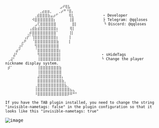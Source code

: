 ```
   ⠀   ⠀                ⣠⠞⢿⣧
 ⠀⠀⠀⠀⠀⠀⠀⠀ ⠀ ⠀⢀⣴⣶⣶⡀⠀⠀⢀⡴⠛⠘⣿⡄
 ⠀⠀⠀⠀⠀⠀⠀⠀⠀ ⢀⣾⣿⣿⣿⣷⣤⡴⠋⠀⠀ ⠀⢿⣇             ⋆ Developer
 ⠀⠀⠀⠀⠀⠀⠀⠀⠀⠺⣿⣿⣿⣿⣿⣿⣿⡆⠀⠀⠀  ⢸⣿             ├ Telegram: @qqloses
 ⠀⠀⠀⠀⠀⠀⠀⠀⠀⠀⣠⢏⣿⣿⣿⣿⣿⣿⠀⠀⠀⠀ ⠀⣿⡇            └ Discord: @qqloses
 ⠀⠀⠀⠀⠀⠀⠀⠀⢠⣾⣷⣾⣿⣿⣿⣿⣿⣿⡆⠀⠀⠀⠀⢿⡇
 ⠀⠀⠀⠀⠀⠀⠀⢀⡾⣿⣿⣿⣿⣿⣿⣿⣿⣿⠁⠀⠀  ⢸⡇
 ⠀⠀⠀⠀⠀⠀⢠⡞⠁⢹⣿⣿⣿⣿⣿⣿⣿⣿⡆⠀   ⢸
 ⠀⠀⠀⠀⠀⣠⠟⠀⠀⠈⣿⣿⣿⣿⣿⣿⣿⣿⣷    ⢸
 ⠀⠀⠀⠀⣰⠏⠀⠀⠀⠀⢻⣿⣿⣿⣿⣿⣿⣿⣿
 ⠀⠀⠀⣴⠋⠀⠀⠀⠀⠀⠈⣿⣿⣿⣿⣿⣿⣿⣿⡆
 ⠀⠀⣼⠃⠀⠀⠀⠀⠀⠀⠀⢻⣿⣿⣿⣿⣿⣿⣿⡇                  ⋆ sHideTags
 ⢀⣼⠃⠀⠀⠀⠀⠀⠀⠀⠀⢸⣿⣿⣿⣿⣿⣿⣿⡇                  └ Change the player nickname display system.
 ⡾⠁⠀⠀⠀⠀⠀⠀⠀⠀⠀⢸⣿⣿⣿⣿⣿⣿⣿⣷
 ⠀⠀⠀⠀⠀⠀⠀⠀⠀⠀⠀⢸⣿⣿⣿⣿⣿⣿⣿⣿
 ⠀⠀⠀⠀⠀⠀⠀⠀⠀⠀⠀⣼⣿⣿⣿⣿⣿⣿⣿⣿⡄
 ⠀⠀⠀⠀⠀⠀⠀⠀⠀⠀⠀⣿⣿⣿⣿⣿⣿⣿⣿⣿⣷⡀
 ⠀⠀⠀⠀⠀⠀⠀⠀⠀⠀⢀⣿⣿⣿⣿⣿⣿⣿⣿⣿⣿⣧⡀
 ⠀⠀⠀⠀⠀⠀⠀⠀⠀⠀⢸⣿⣿⣿⣿⣿⣿⣿⣿⣿⣿⣿⣿⣦⣄
 ⠀⠀⠀⠀⠀⠀⠀⠀⠀⠀⠸⣿⣿⣿⣿⣿⣿⣿⣿⣿⣿⣿⡿⠿⠛⠃
```

```If you have the TAB plugin installed, you need to change the string "invisible-nametags: false" in the plugin configuration so that it looks like this "invisible-nametags: true"```

<kbd> ![image](https://i.imgur.com/7yFfiAt.png) </kbd>
